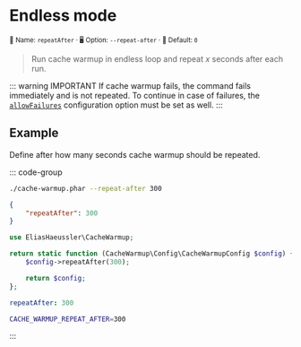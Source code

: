 # Endless mode <Badge type="tip" text="2.0+" />

<small>📝&nbsp;Name: `repeatAfter` &middot; 🖥️&nbsp;Option: `--repeat-after` &middot; 🐝&nbsp;Default: `0`</small>

> Run cache warmup in endless loop and repeat *x* seconds after each run.

::: warning IMPORTANT
If cache warmup fails, the command fails immediately and is not repeated.
To continue in case of failures, the [`allowFailures`](allow-failures.md)
configuration option must be set as well.
:::

## Example

Define after how many seconds cache warmup should be repeated.

::: code-group

```bash [CLI]
./cache-warmup.phar --repeat-after 300
```

```json [JSON]
{
    "repeatAfter": 300
}
```

```php [PHP]
use EliasHaeussler\CacheWarmup;

return static function (CacheWarmup\Config\CacheWarmupConfig $config) {
    $config->repeatAfter(300);

    return $config;
};
```

```yaml [YAML]
repeatAfter: 300
```

```bash [.env]
CACHE_WARMUP_REPEAT_AFTER=300
```

:::
